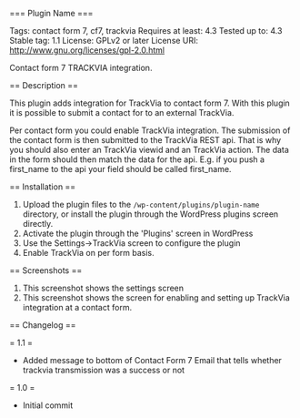 === Plugin Name ===

Tags: contact form 7, cf7, trackvia
Requires at least: 4.3
Tested up to: 4.3
Stable tag: 1.1
License: GPLv2 or later
License URI: http://www.gnu.org/licenses/gpl-2.0.html

Contact form 7 TRACKVIA integration.

== Description ==

This plugin adds integration for TrackVia to contact form 7. With this plugin it is possible to submit a contact for to an external TrackVia.

Per contact form you could enable TrackVia integration. The submission of the contact form is then submitted to the TrackVia REST api. That is why you should also enter an TrackVia viewid and an TrackVia action. The data in the form should then match the data for the api. E.g. if you push a first_name to the api your field should be called first_name.

== Installation ==

1. Upload the plugin files to the `/wp-content/plugins/plugin-name` directory, or install the plugin through the WordPress plugins screen directly.
1. Activate the plugin through the 'Plugins' screen in WordPress
1. Use the Settings->TrackVia screen to configure the plugin
1. Enable TrackVia on per form basis.


== Screenshots ==

1. This screenshot shows the settings screen
2. This screenshot shows the screen for enabling and setting up TrackVia integration at a contact form.

== Changelog ==

= 1.1 =
* Added message to bottom of Contact Form 7 Email that tells whether trackvia transmission was a success or not

= 1.0 =
* Initial commit


